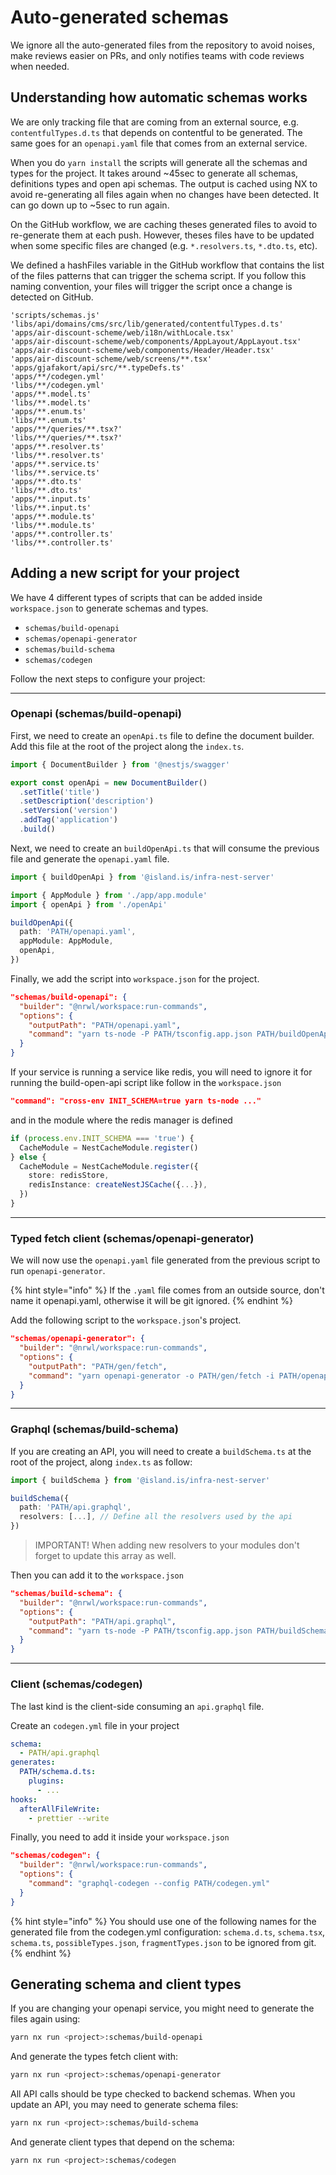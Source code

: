 # Auto-generated schemas

We ignore all the auto-generated files from the repository to avoid noises, make reviews easier on PRs, and only notifies teams with code reviews when needed.

## Understanding how automatic schemas works

We are only tracking file that are coming from an external source, e.g. `contentfulTypes.d.ts` that depends on contentful to be generated. The same goes for an `openapi.yaml` file that comes from an external service.

When you do `yarn install` the scripts will generate all the schemas and types for the project. It takes around ~45sec to generate all schemas, definitions types and open api schemas. The output is cached using NX to avoid re-generating all files again when no changes have been detected. It can go down up to ~5sec to run again.

On the GitHub workflow, we are caching theses generated files to avoid to re-generate them at each push. However, theses files have to be updated when some specific files are changed (e.g. `*.resolvers.ts`, `*.dto.ts`, etc).

We defined a hashFiles variable in the GitHub workflow that contains the list of the files patterns that can trigger the schema script. If you follow this naming convention, your files will trigger the script once a change is detected on GitHub.

```text
'scripts/schemas.js'
'libs/api/domains/cms/src/lib/generated/contentfulTypes.d.ts'
'apps/air-discount-scheme/web/i18n/withLocale.tsx'
'apps/air-discount-scheme/web/components/AppLayout/AppLayout.tsx'
'apps/air-discount-scheme/web/components/Header/Header.tsx'
'apps/air-discount-scheme/web/screens/**.tsx'
'apps/gjafakort/api/src/**.typeDefs.ts'
'apps/**/codegen.yml'
'libs/**/codegen.yml'
'apps/**.model.ts'
'libs/**.model.ts'
'apps/**.enum.ts'
'libs/**.enum.ts'
'apps/**/queries/**.tsx?'
'libs/**/queries/**.tsx?'
'apps/**.resolver.ts'
'libs/**.resolver.ts'
'apps/**.service.ts'
'libs/**.service.ts'
'apps/**.dto.ts'
'libs/**.dto.ts'
'apps/**.input.ts'
'libs/**.input.ts'
'apps/**.module.ts'
'libs/**.module.ts'
'apps/**.controller.ts'
'libs/**.controller.ts'
```

## Adding a new script for your project

We have 4 different types of scripts that can be added inside `workspace.json` to generate schemas and types.

- `schemas/build-openapi`
- `schemas/openapi-generator`
- `schemas/build-schema`
- `schemas/codegen`

Follow the next steps to configure your project:

---

### Openapi (schemas/build-openapi)

First, we need to create an `openApi.ts` file to define the document builder. Add this file at the root of the project along the `index.ts`.

```typescript
import { DocumentBuilder } from '@nestjs/swagger'

export const openApi = new DocumentBuilder()
  .setTitle('title')
  .setDescription('description')
  .setVersion('version')
  .addTag('application')
  .build()
```

Next, we need to create an `buildOpenApi.ts` that will consume the previous file and generate the `openapi.yaml` file.

```typescript
import { buildOpenApi } from '@island.is/infra-nest-server'

import { AppModule } from './app/app.module'
import { openApi } from './openApi'

buildOpenApi({
  path: 'PATH/openapi.yaml',
  appModule: AppModule,
  openApi,
})
```

Finally, we add the script into `workspace.json` for the project.

```json
"schemas/build-openapi": {
  "builder": "@nrwl/workspace:run-commands",
  "options": {
    "outputPath": "PATH/openapi.yaml",
    "command": "yarn ts-node -P PATH/tsconfig.app.json PATH/buildOpenApi.ts"
  }
}
```

If your service is running a service like redis, you will need to ignore it for running the build-open-api script like follow in the `workspace.json`

```json
"command": "cross-env INIT_SCHEMA=true yarn ts-node ..."
```

and in the module where the redis manager is defined

```typescript
if (process.env.INIT_SCHEMA === 'true') {
  CacheModule = NestCacheModule.register()
} else {
  CacheModule = NestCacheModule.register({
    store: redisStore,
    redisInstance: createNestJSCache({...}),
  })
}
```

---

### Typed fetch client (schemas/openapi-generator)

We will now use the `openapi.yaml` file generated from the previous script to run `openapi-generator`.

{% hint style="info" %}
If the `.yaml` file comes from an outside source, don't name it openapi.yaml, otherwise it will be git ignored.
{% endhint %}

Add the following script to the `workspace.json`'s project.

```json
"schemas/openapi-generator": {
  "builder": "@nrwl/workspace:run-commands",
  "options": {
    "outputPath": "PATH/gen/fetch",
    "command": "yarn openapi-generator -o PATH/gen/fetch -i PATH/openapi.yaml"
  }
}
```

---

### Graphql (schemas/build-schema)

If you are creating an API, you will need to create a `buildSchema.ts` at the root of the project, along `index.ts` as follow:

```typescript
import { buildSchema } from '@island.is/infra-nest-server'

buildSchema({
  path: 'PATH/api.graphql',
  resolvers: [...], // Define all the resolvers used by the api
})
```

> IMPORTANT! When adding new resolvers to your modules don't forget to update this array as well.

Then you can add it to the `workspace.json`

```json
"schemas/build-schema": {
  "builder": "@nrwl/workspace:run-commands",
  "options": {
    "outputPath": "PATH/api.graphql",
    "command": "yarn ts-node -P PATH/tsconfig.app.json PATH/buildSchema.ts"
  }
}
```

---

### Client (schemas/codegen)

The last kind is the client-side consuming an `api.graphql` file.

Create an `codegen.yml` file in your project

```yml
schema:
  - PATH/api.graphql
generates:
  PATH/schema.d.ts:
    plugins:
      - ...
hooks:
  afterAllFileWrite:
    - prettier --write
```

Finally, you need to add it inside your `workspace.json`

```json
"schemas/codegen": {
  "builder": "@nrwl/workspace:run-commands",
  "options": {
    "command": "graphql-codegen --config PATH/codegen.yml"
  }
}
```

{% hint style="info" %}
You should use one of the following names for the generated file from the codegen.yml configuration: `schema.d.ts`, `schema.tsx`, `schema.ts`, `possibleTypes.json`, `fragmentTypes.json` to be ignored from git.
{% endhint %}

## Generating schema and client types

If you are changing your openapi service, you might need to generate the files again using:

```bash
yarn nx run <project>:schemas/build-openapi
```

And generate the types fetch client with:

```bash
yarn nx run <project>:schemas/openapi-generator
```

All API calls should be type checked to backend schemas. When you update an API, you may need to generate schema files:

```bash
yarn nx run <project>:schemas/build-schema
```

And generate client types that depend on the schema:

```bash
yarn nx run <project>:schemas/codegen
```
